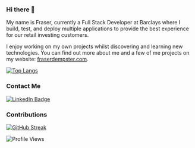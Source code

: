 ### Hi there 👋
My name is Fraser, currently a Full Stack Developer at Barclays where I build, test, and deploy multiple applications to provide the best experience for our retail investing customers.

I enjoy working on my own projects whilst discovering and learning new technologies. You can find out more about me and a few of me projects on my website: [fraserdempster.com](fraserdempster.com).



[![Top Langs](https://github-readme-stats.vercel.app/api/top-langs/?username=fraser-dempster&layout=compact&theme=vision-friendly-dark)](https://github.com/anuraghazra/github-readme-stats)


### Contact Me
<div id="badges">
  <a href="https://www.linkedin.com/in/fraser-dempster-0470641ba/">
    <img src="https://img.shields.io/badge/LinkedIn-blue?style=for-the-badge&logo=linkedin&logoColor=white" alt="LinkedIn Badge"/>
  </a>
</div>

### Contributions
<a style="display: flex; justify: center;" href="https://git.io/streak-stats"><img src="https://github-readme-streak-stats.herokuapp.com?user=fraser-dempster" alt="GitHub Streak" /></a>

<!--
**fraser-dempster/fraser-dempster** is a ✨ _special_ ✨ repository because its `README.md` (this file) appears on your GitHub profile.

Here are some ideas to get you started:

- 🔭 I’m currently working on ...
- 🌱 I’m currently learning ...
- 👯 I’m looking to collaborate on ...
- 🤔 I’m looking for help with ...
- 💬 Ask me about ...
- 📫 How to reach me: ...
- 😄 Pronouns: ...
- ⚡ Fun fact: ...
-->
![Profile Views](https://komarev.com/ghpvc/?username=fraser-dempster)
